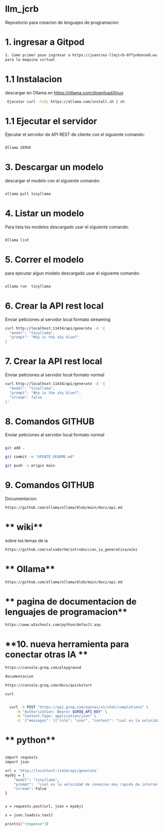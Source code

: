 # llm_jcrb
Repositorio para creacion de lenguajes de programacion

# **1. ingresar a Gitpod** #

```` bash
1. Como primer paso ingresar a https://juancres-llmjcrb-8ffyn8onse8.ws-us115.gitpod.io/
para la maquina virtual

````
 
# **1.1 Instalacion** #

 descargar en Ollama en https://ollama.com/download/linux

```` bash
 Ejecutar curl -fsSL https://ollama.com/install.sh | sh

````
# **1.1 Ejecutar el servidor** #


Ejecutar el servidor de API REST de cliente con el siguiente comando:

```` bash

Ollama SERVE


````

# **3. Descargar un modelo** #


descargar el modelo con el siguiente comando:

```` bash

ollama pull tinyllama


````

# **4. Listar un modelo** #


Para lista los modelos descargado usar el siguiente comando:

```` bash

Ollama list


````


# **5. Correr el modelo** #


para ejecutar algun modelo descargado usar el siguiente comando:

```` bash

ollama run  tinyllama


````

# **6. Crear la API rest local** #

Enviar peticiones al servidor local formato streaming

```` bash
curl http://localhost:11434/api/generate -d '{
  "model": "tinyllama",
  "prompt": "Why is the sky blue?"
}
````


# **7. Crear la API rest local** #

Enviar peticiones al servidor local formato normal

```` bash
curl http://localhost:11434/api/generate -d '{
  "model": "tinyllama",
  "prompt": "Why is the sky blue?",
  "stream": false
}'
````


# **8. Comandos GITHUB** #

Enviar peticiones al servidor local formato normal

```` bash

git add .

git commit -m "UPDATE README.md"

git push -u origin main

````

# **9. Comandos GITHUB** #

Documentacion

```` bash
https://github.com/ollama/ollama/blob/main/docs/api.md
````


# ** wiki** #

sobre los temas de ia

```` bash
https://github.com/salvadorhm/introduccion_ia_generativa/wiki
````
# ** Ollama** #

```` bash
https://github.com/ollama/ollama/blob/main/docs/api.md
````
# ** pagina de documentacion de lenguajes de programacion** #

```` bash
https://www.w3schools.com/python/default.asp

````


# **10. nueva herramienta para conectar otras IA ** #

```` bash
https://console.groq.com/playground

documentacion

https://console.groq.com/docs/quickstart

curl


  curl -X POST "https://api.groq.com/openai/v1/chat/completions" \
     -H "Authorization: Bearer $GROQ_API_KEY" \
     -H "Content-Type: application/json" \
     -d '{"messages": [{"role": "user", "content": "cual es la velocidad de conexion mas rapida de internet en el mundo"}], "model": "llama3-8b-8192"}'

````
# ** python** #


```` bash

import requests
import json

url = 'http://localhost:11434/api/generate'
myobj = {
    "model": "tinyllama",
    "prompt":  "cual es la velocidad de conexion mas rapida de internet en el mundo",
    "stream": False
}


x = requests.post(url, json = myobj)

x = json.loads(x.text)

print(x["response"])

````